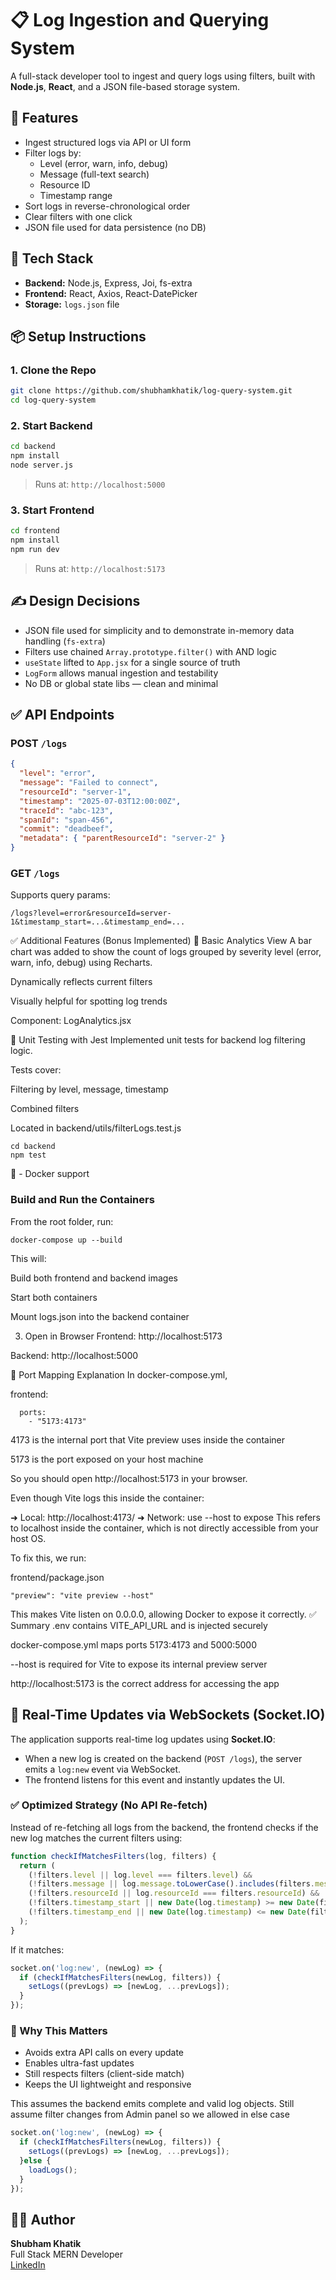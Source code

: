 
# 📋 Log Ingestion and Querying System

A full-stack developer tool to ingest and query logs using filters, built with **Node.js**, **React**, and a JSON file-based storage system.

## 🚀 Features

- Ingest structured logs via API or UI form
- Filter logs by:
  - Level (error, warn, info, debug)
  - Message (full-text search)
  - Resource ID
  - Timestamp range
- Sort logs in reverse-chronological order
- Clear filters with one click
- JSON file used for data persistence (no DB)

## 🧠 Tech Stack

- **Backend:** Node.js, Express, Joi, fs-extra
- **Frontend:** React, Axios, React-DatePicker
- **Storage:** `logs.json` file

## 📦 Setup Instructions

### 1. Clone the Repo

```bash
git clone https://github.com/shubhamkhatik/log-query-system.git
cd log-query-system
```

### 2. Start Backend

```bash
cd backend
npm install
node server.js
```

> Runs at: `http://localhost:5000`

### 3. Start Frontend

```bash
cd frontend
npm install
npm run dev
```

> Runs at: `http://localhost:5173`

## ✍️ Design Decisions

- JSON file used for simplicity and to demonstrate in-memory data handling (`fs-extra`)
- Filters use chained `Array.prototype.filter()` with AND logic
- `useState` lifted to `App.jsx` for a single source of truth
- `LogForm` allows manual ingestion and testability
- No DB or global state libs — clean and minimal

## ✅ API Endpoints

### POST `/logs`

```json
{
  "level": "error",
  "message": "Failed to connect",
  "resourceId": "server-1",
  "timestamp": "2025-07-03T12:00:00Z",
  "traceId": "abc-123",
  "spanId": "span-456",
  "commit": "deadbeef",
  "metadata": { "parentResourceId": "server-2" }
}
```

### GET `/logs`

Supports query params:
```
/logs?level=error&resourceId=server-1&timestamp_start=...&timestamp_end=...
```
✅ Additional Features (Bonus Implemented)
🔹 Basic Analytics View
A bar chart was added to show the count of logs grouped by severity level (error, warn, info, debug) using Recharts.

Dynamically reflects current filters

Visually helpful for spotting log trends

Component: LogAnalytics.jsx

🔹 Unit Testing with Jest
Implemented unit tests for backend log filtering logic.

Tests cover:

Filtering by level, message, timestamp

Combined filters

Located in backend/utils/filterLogs.test.js
```
cd backend
npm test
```
🔹 - Docker support 
###  Build and Run the Containers

From the root folder, run:

```
docker-compose up --build
```
This will:

Build both frontend and backend images

Start both containers

Mount logs.json into the backend container

3. Open in Browser
Frontend: http://localhost:5173

Backend: http://localhost:5000

🔁 Port Mapping Explanation
In docker-compose.yml, 

frontend:
```
  ports:
    - "5173:4173"
```
4173 is the internal port that Vite preview uses inside the container

5173 is the port exposed on your host machine

So you should open http://localhost:5173 in your browser.

Even though Vite logs this inside the container:


➜  Local: http://localhost:4173/
➜  Network: use --host to expose
This refers to localhost inside the container, which is not directly accessible from your host OS.

To fix this, we run:

frontend/package.json
```
"preview": "vite preview --host"
```
This makes Vite listen on 0.0.0.0, allowing Docker to expose it correctly.
✅ Summary
.env contains VITE_API_URL and is injected securely

docker-compose.yml maps ports 5173:4173 and 5000:5000

--host is required for Vite to expose its internal preview server

http://localhost:5173 is the correct address for accessing the app



## 🔁 Real-Time Updates via WebSockets (Socket.IO)

The application supports real-time log updates using **Socket.IO**:

- When a new log is created on the backend (`POST /logs`), the server emits a `log:new` event via WebSocket.
- The frontend listens for this event and instantly updates the UI.

### ✅ Optimized Strategy (No API Re-fetch)

Instead of re-fetching all logs from the backend, the frontend checks if the new log matches the current filters using:

```js
function checkIfMatchesFilters(log, filters) {
  return (
    (!filters.level || log.level === filters.level) &&
    (!filters.message || log.message.toLowerCase().includes(filters.message.toLowerCase())) &&
    (!filters.resourceId || log.resourceId === filters.resourceId) &&
    (!filters.timestamp_start || new Date(log.timestamp) >= new Date(filters.timestamp_start)) &&
    (!filters.timestamp_end || new Date(log.timestamp) <= new Date(filters.timestamp_end))
  );
}
```

If it matches:

```js
socket.on('log:new', (newLog) => {
  if (checkIfMatchesFilters(newLog, filters)) {
    setLogs((prevLogs) => [newLog, ...prevLogs]);
  }
});
```

### 🧠 Why This Matters

- Avoids extra API calls on every update
- Enables ultra-fast updates
- Still respects filters (client-side match)
- Keeps the UI lightweight and responsive

This assumes the backend emits complete and valid log objects.
Still assume filter changes from Admin panel so we allowed in else case
```js
socket.on('log:new', (newLog) => {
  if (checkIfMatchesFilters(newLog, filters)) {
    setLogs((prevLogs) => [newLog, ...prevLogs]);
  }else {
    loadLogs();
  }
});
```


## 🧑‍💻 Author

**Shubham Khatik**  
Full Stack MERN Developer  
[LinkedIn](https://www.linkedin.com/in/shubhamkhatik)
